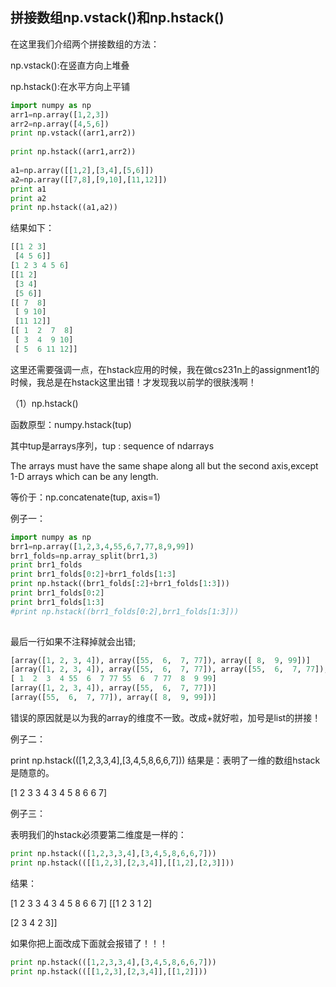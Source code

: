 

## 拼接数组np.vstack()和np.hstack()

在这里我们介绍两个拼接数组的方法：

np.vstack():在竖直方向上堆叠

np.hstack():在水平方向上平铺

```python
import numpy as np
arr1=np.array([1,2,3])
arr2=np.array([4,5,6])
print np.vstack((arr1,arr2))
 
print np.hstack((arr1,arr2))
 
a1=np.array([[1,2],[3,4],[5,6]])
a2=np.array([[7,8],[9,10],[11,12]])
print a1
print a2
print np.hstack((a1,a2))
```

结果如下：

```python
[[1 2 3]
 [4 5 6]]
[1 2 3 4 5 6]
[[1 2]
 [3 4]
 [5 6]]
[[ 7  8]
 [ 9 10]
 [11 12]]
[[ 1  2  7  8]
 [ 3  4  9 10]
 [ 5  6 11 12]]
```

这里还需要强调一点，在hstack应用的时候，我在做cs231n上的assignment1的时候，我总是在hstack这里出错！才发现我以前学的很肤浅啊！

（1）np.hstack()

函数原型：numpy.hstack(tup)

其中tup是arrays序列，tup : sequence of ndarrays

The arrays must have the same shape along all but the second axis,except 1-D arrays which can be any length.

等价于：np.concatenate(tup, axis=1)

例子一：

```python
import numpy as np
brr1=np.array([1,2,3,4,55,6,7,77,8,9,99])
brr1_folds=np.array_split(brr1,3)
print brr1_folds
print brr1_folds[0:2]+brr1_folds[1:3]
print np.hstack((brr1_folds[:2]+brr1_folds[1:3]))
print brr1_folds[0:2]
print brr1_folds[1:3]
#print np.hstack((brr1_folds[0:2],brr1_folds[1:3]))
 
```

最后一行如果不注释掉就会出错;

```python
[array([1, 2, 3, 4]), array([55,  6,  7, 77]), array([ 8,  9, 99])]
[array([1, 2, 3, 4]), array([55,  6,  7, 77]), array([55,  6,  7, 77]), array([ 8,  9, 99])]
[ 1  2  3  4 55  6  7 77 55  6  7 77  8  9 99]
[array([1, 2, 3, 4]), array([55,  6,  7, 77])]
[array([55,  6,  7, 77]), array([ 8,  9, 99])]
```

错误的原因就是以为我的array的维度不一致。改成+就好啦，加号是list的拼接！


例子二：

print np.hstack(([1,2,3,3,4],[3,4,5,8,6,6,7]))
结果是：表明了一维的数组hstack是随意的。

[1 2 3 3 4 3 4 5 8 6 6 7]

例子三：

表明我们的hstack必须要第二维度是一样的：

```python
print np.hstack(([1,2,3,3,4],[3,4,5,8,6,6,7]))
print np.hstack(([[1,2,3],[2,3,4]],[[1,2],[2,3]]))
```

结果：

[1 2 3 3 4 3 4 5 8 6 6 7]
[[1 2 3 1 2]

 [2 3 4 2 3]]

如果你把上面改成下面就会报错了！！！

```python
print np.hstack(([1,2,3,3,4],[3,4,5,8,6,6,7]))
print np.hstack(([[1,2,3],[2,3,4]],[[1,2]]))
```

